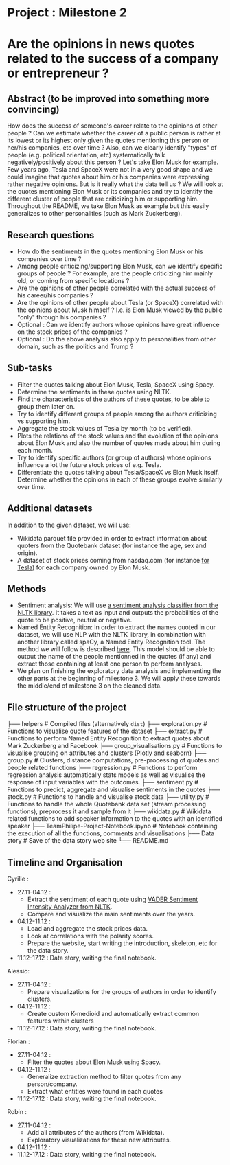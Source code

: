 # Project : Milestone 2
# Are the opinions in news quotes related to the success of a company or entrepreneur ?

## Abstract (to be improved into something more convincing)

How does the success of someone's career relate to the opinions of other people ? Can we estimate whether the 
career of a public person is rather at its lowest or its highest only given the quotes mentioning this person 
or her/his companies, etc over time ? Also, can we clearly identify "types" of people (e.g. political orientation, etc) systematically
talk negatively/positively about this person ? Let's take Elon Musk for example. Few years ago, Tesla and SpaceX were not in a very good shape and we could imagine that
quotes about him or his companies were expressing rather negative opinions. But is it really what the data tell us ?
We will look at the quotes mentioning Elon Musk or its companies and try to identify the different cluster of 
people that are criticizing him or supporting him. Throughout the README, we take Elon Musk as example but this easily generalizes to other personalities (such as Mark Zuckerberg).

## Research questions

- How do the sentiments in the quotes mentioning Elon Musk or his companies over time ?
- Among people criticizing/supporting Elon Musk, can we identify specific groups of people ? For example,
  are the people criticizing him mainly old, or coming from specific locations ?
- Are the opinions of other people correlated with the actual success of his career/his companies ?
- Are the opinions of other people about Tesla (or SpaceX) correlated with the opinions about Musk himself ? I.e.
  is Elon Musk viewed by the public "only" through his companies ?
- Optional : Can we identify authors whose opinions have great influence on the stock prices of the companies ?
- Optional : Do the above analysis also apply to personalities from other domain, such as the politics and Trump ?

## Sub-tasks

- Filter the quotes talking about Elon Musk, Tesla, SpaceX using Spacy.
- Determine the sentiments in these quotes using NLTK.
- Find the characteristics of the authors of these quotes, to be able to group them later on.
- Try to identify different groups of people among the authors criticizing vs supporting him.
- Aggregate the stock values of Tesla by month (to be verified).
- Plots the relations of the stock values and the evolution of the opinions about Elon Musk and also
  the number of quotes made about him during each month.
- Try to identify specific authors (or group of authors) whose opinions influence a lot the future stock prices
  of e.g. Tesla.
- Differentiate the quotes talking about Tesla/SpaceX vs Elon Musk itself. Determine whether the opinions
  in each of these groups evolve similarly over time.


## Additional datasets

In addition to the given dataset, we will use:
- Wikidata parquet file provided in order to extract information about quoters from the Quotebank dataset (for instance the age, sex and origin).
- A dataset of stock prices coming from nasdaq.com (for instance [for Tesla](https://www.nasdaq.com/market-activity/stocks/tsla/historical)) for each company owned by Elon Musk.

## Methods
 
- Sentiment analysis:
We will use [a sentiment analysis classifier from the NLTK library](https://www.nltk.org/api/nltk.sentiment.vader.html). It takes a text as input and outputs the probabilities of the quote to be positive, neutral or negative.
- Named Entity Recognition:
In order to extract the names quoted in our dataset, we will use NLP with the NLTK library, in combination with another library called spaCy, a Named Entity Recognition tool.
  The method we will follow is described [here](https://towardsdatascience.com/named-entity-recognition-with-nltk-and-spacy-8c4a7d88e7da). This model should be able to output the name of the people mentionned in the quotes (if any) and extract those containing at least one person to perform analyses.
- We plan on finishing the exploratory data analysis and implementing the other parts at the beginning of milestone 3.
  We will apply these towards the middle/end of milestone 3 on the cleaned data.
  
## File structure of the project
├── helpers                             # Compiled files (alternatively `dist`)
      ├── exploration.py                # Functions to visualise quote features of the dataset 
      ├── extract.py                    # Functions to perform Named Entity Recognition to extract quotes about Mark Zuckerberg and Facebook
      ├── group_visualisations.py       # Functions to visualise grouping on attributes and clusters (Plotly and seaborn)
      ├── group.py                      # Clusters, distance computations, pre-processing of quotes and people related functions
      ├── regression.py                 # Functions to perform regression analysis automatically stats models as well as visualise the response of input variables with the outcomes.
      ├── sentiment.py                  # Functions to predict, aggregate and visualise sentiments in the quotes
      ├── stock.py                      # Functions to handle and visualise stock data
      ├── utility.py                    # Functions to handle the whole Quotebank data set (stream processing functions), preprocess it and sample from it
      ├── wikidata.py                   # Wikidata related functions to add speaker information to the quotes with an identified speaker
├── TeamPhilipe-Project-Notebook.ipynb  # Notebook containing the execution of all the functions, comments and visualisations
├── Data story                          # Save of the data story web site
└── README.md

## Timeline and Organisation
Cyrille :
- 27.11-04.12 :
  - Extract the sentiment of each quote using [VADER Sentiment Intensity Analyzer from NLTK](https://www.nltk.org/api/nltk.sentiment.vader.html).
  - Compare and visualize the main sentiments over the years.
- 04.12-11.12 :
  - Load and aggregate the stock prices data.
  - Look at correlations with the polarity scores.
  - Prepare the website, start writing the introduction, skeleton, etc for the data story.
- 11.12-17.12 : Data story, writing the final notebook.

Alessio:
- 27.11-04.12 :
  - Prepare visualizations for the groups of authors in order to identify clusters.
- 04.12-11.12 :
  - Create custom K-medioid and automatically extract common features within clusters
- 11.12-17.12 : Data story, writing the final notebook.

Florian :
- 27.11-04.12 : 
    - Filter the quotes about Elon Musk using Spacy.
- 04.12-11.12 :
    - Generalize extraction method to filter quotes from any person/company.
    - Extract what entities were found in each quotes
- 11.12-17.12 : Data story, writing the final notebook.

Robin :
- 27.11-04.12 :
    - Add all attributes of the authors (from Wikidata).
    - Exploratory visualizations for these new attributes.
- 04.12-11.12 :
- 11.12-17.12 : Data story, writing the final notebook.
